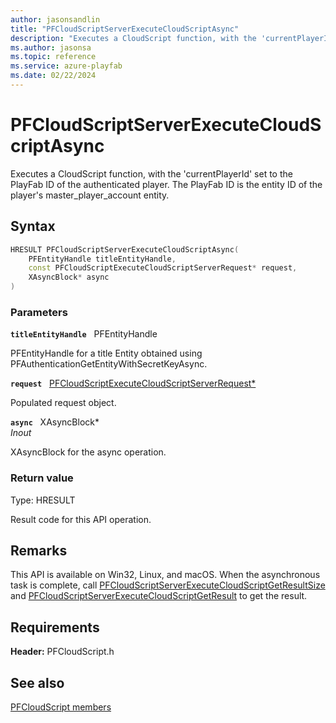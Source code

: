 ```yaml
---
author: jasonsandlin
title: "PFCloudScriptServerExecuteCloudScriptAsync"
description: "Executes a CloudScript function, with the 'currentPlayerId' set to the PlayFab ID of the authenticated player. The PlayFab ID is the entity ID of the player's master_player_account entity."
ms.author: jasonsa
ms.topic: reference
ms.service: azure-playfab
ms.date: 02/22/2024
---
```


# PFCloudScriptServerExecuteCloudScriptAsync  

Executes a CloudScript function, with the 'currentPlayerId' set to the PlayFab ID of the authenticated player. The PlayFab ID is the entity ID of the player's master_player_account entity.  

## Syntax  
  
```cpp
HRESULT PFCloudScriptServerExecuteCloudScriptAsync(  
    PFEntityHandle titleEntityHandle,  
    const PFCloudScriptExecuteCloudScriptServerRequest* request,  
    XAsyncBlock* async  
)  
```  
  
### Parameters  
  
**`titleEntityHandle`** &nbsp; PFEntityHandle  
  
PFEntityHandle for a title Entity obtained using PFAuthenticationGetEntityWithSecretKeyAsync.  
  
**`request`** &nbsp; [PFCloudScriptExecuteCloudScriptServerRequest*](../../pfcloudscripttypes/structs/pfcloudscriptexecutecloudscriptserverrequest.md)  
  
Populated request object.  
  
**`async`** &nbsp; XAsyncBlock*  
*_Inout_*  
  
XAsyncBlock for the async operation.  
  
  
### Return value
Type: HRESULT
  
Result code for this API operation.
  
## Remarks  
  
This API is available on Win32, Linux, and macOS. When the asynchronous task is complete, call [PFCloudScriptServerExecuteCloudScriptGetResultSize](pfcloudscriptserverexecutecloudscriptgetresultsize.md) and [PFCloudScriptServerExecuteCloudScriptGetResult](pfcloudscriptserverexecutecloudscriptgetresult.md) to get the result.
  
## Requirements  
  
**Header:** PFCloudScript.h
  
## See also  
[PFCloudScript members](../pfcloudscript_members.md)  

  
  
